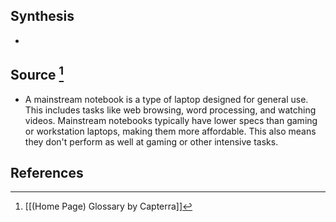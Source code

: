 ## Synthesis
- 
## Source [^1]
- A mainstream notebook is a type of laptop designed for general use. This includes tasks like web browsing, word processing, and watching videos. Mainstream notebooks typically have lower specs than gaming or workstation laptops, making them more affordable. This also means they don't perform as well at gaming or other intensive tasks.
## References

[^1]: [[(Home Page) Glossary by Capterra]]